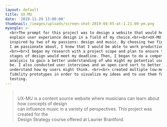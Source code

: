 ```yaml
---
layout: default
title: UX-MU
date: '2019-11-29 13:00:00'
thumbnail: /images/uploads/screen-shot-2019-04-05-at-1.21.00-pm.png
myangle: >-
  <br>The prompt for this project was to design a website that would help
  explain user experience design in a field of my choice.<br><br>UX-MU was
  inspired by two of my passions: design and music. By choosing two fields that
  I am passionate about, I knew that I would be able to work productively.
  <br><br>I began my research with a project scope and plan to ensure that my
  stages of design would meet my deadline. Then, I began to do a competitive
  analysis to gain a better understanding of who might my potential users would
  be. I also conducted user interviews and an open card sort to better
  understand how my users might think. <br><br> created multiple low-medium
  fidelity prototypes in order to visualize my ideas and to use them for user
  testing.
---
```

> <br>UX-MU is a content source website where musicians can learn about how concepts of design <br>can influence music in a variety of perspectives. This project was created for the <br> Design Strategy course offered at Laurier Brantford.
